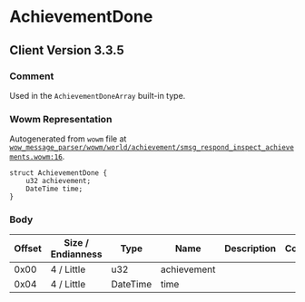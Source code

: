 # AchievementDone

## Client Version 3.3.5

### Comment

Used in the `AchievementDoneArray` built-in type.

### Wowm Representation

Autogenerated from `wowm` file at [`wow_message_parser/wowm/world/achievement/smsg_respond_inspect_achievements.wowm:16`](https://github.com/gtker/wow_messages/tree/main/wow_message_parser/wowm/world/achievement/smsg_respond_inspect_achievements.wowm#L16).
```rust,ignore
struct AchievementDone {
    u32 achievement;
    DateTime time;
}
```
### Body

| Offset | Size / Endianness | Type | Name | Description | Comment |
| ------ | ----------------- | ---- | ---- | ----------- | ------- |
| 0x00 | 4 / Little | u32 | achievement |  |  |
| 0x04 | 4 / Little | DateTime | time |  |  |

